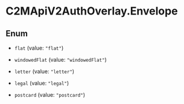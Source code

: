 # C2MApiV2AuthOverlay.Envelope

## Enum


* `flat` (value: `"flat"`)

* `windowedFlat` (value: `"windowedFlat"`)

* `letter` (value: `"letter"`)

* `legal` (value: `"legal"`)

* `postcard` (value: `"postcard"`)


